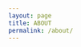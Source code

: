 ```yaml
---
layout: page
title: ABOUT
permalink: /about/
---
```

<html>
<head>
</head>
<body>

<script src='http://thetorie.github.io/javascript/d3.js'></script>
<script src='http://thetorie.github.io/javascript/lodash.js'></script>
<script src='http://thetorie.github.io/javascript/analysis2.js'></script>
</body>
</html>
